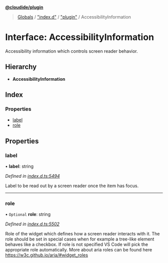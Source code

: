 **[@cloudide/plugin](../README.md)**

> [Globals](../README.md) / ["index.d"](../modules/_index_d_.md) / ["plugin"](../modules/_index_d_._plugin_.md) / AccessibilityInformation

# Interface: AccessibilityInformation

Accessibility information which controls screen reader behavior.

## Hierarchy

* **AccessibilityInformation**

## Index

### Properties

* [label](_index_d_._plugin_.accessibilityinformation.md#label)
* [role](_index_d_._plugin_.accessibilityinformation.md#role)

## Properties

### label

•  **label**: string

*Defined in [index.d.ts:5494](https://github.com/shuyaqian/cloudide-plugin-api/blob/57a3a2a/index.d.ts#L5494)*

Label to be read out by a screen reader once the item has focus.

___

### role

• `Optional` **role**: string

*Defined in [index.d.ts:5502](https://github.com/shuyaqian/cloudide-plugin-api/blob/57a3a2a/index.d.ts#L5502)*

Role of the widget which defines how a screen reader interacts with it.
The role should be set in special cases when for example a tree-like element behaves like a checkbox.
If role is not specified VS Code will pick the appropriate role automatically.
More about aria roles can be found here https://w3c.github.io/aria/#widget_roles
